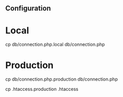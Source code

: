 ## Configuration
# Local
cp db/connection.php.local db/connection.php
# Production
cp db/connection.php.production db/connection.php

cp .htaccess.production .htaccess